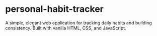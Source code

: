 # personal-habit-tracker
A simple, elegant web application for tracking daily habits and building consistency. Built with vanilla HTML, CSS, and JavaScript.
